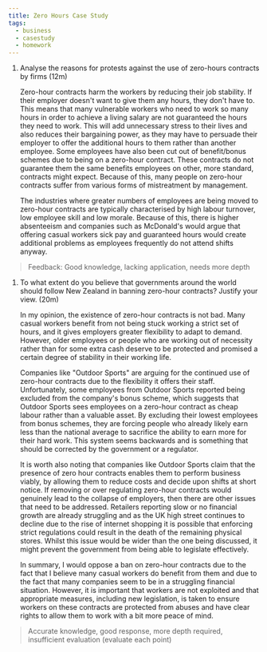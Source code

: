 ```yaml
---
title: Zero Hours Case Study
tags:
  - business
  - casestudy
  - homework
---
```


1) Analyse the reasons for protests against the use of zero-hours contracts by firms (12m)
   
   Zero-hour contracts harm the workers by reducing their job stability. If their employer doesn't want to give them any hours, they don't have to. This means that many vulnerable workers who need to work so many hours in order to achieve a living salary are not guaranteed the hours they need to work. This will add unnecessary stress to their lives and also reduces their bargaining power, as they may have to persuade their employer to offer the additional hours to them rather than another employee. Some employees have also been cut out of benefit/bonus schemes due to being on a zero-hour contract. These contracts do not guarantee them the same benefits employees on other, more standard, contracts might expect. Because of this, many people on zero-hour contracts suffer from various forms of mistreatment by management.
   
   The industries where greater numbers of employees are being moved to zero-hour contracts are typically characterised by high labour turnover, low employee skill and low morale. Because of this, there is higher absenteeism and companies such as McDonald's would argue that offering casual workers sick pay and guaranteed hours would create additional problems as employees frequently do not attend shifts anyway.

> Feedback: Good knowledge, lacking application, needs more depth

1) To what extent do you believe that governments around the world should follow New Zealand in banning zero-hour contracts? Justify your view. (20m)
   
   In my opinion, the existence of zero-hour contracts is not bad. Many casual workers benefit from not being stuck working a strict set of hours, and it gives employers greater flexibility to adapt to demand. However, older employees or people who are working out of necessity rather than for some extra cash deserve to be protected and promised a certain degree of stability in their working life. 
   
   Companies like "Outdoor Sports"  are arguing for the continued use of zero-hour contracts due to the flexibility it offers their staff. Unfortunately, some employees from Outdoor Sports reported being excluded from the company's bonus scheme, which suggests that Outdoor Sports sees employees on a zero-hour contract as cheap labour rather than a valuable asset. By excluding their lowest employees from bonus schemes, they are forcing people who already likely earn less than the national average to sacrifice the ability to earn more for their hard work. This system seems backwards and is something that should be corrected by the government or a regulator. 
   
   It is worth also noting that companies like Outdoor Sports claim that the presence of zero hour contracts enables them to perform business viably, by allowing them to reduce costs and decide upon shifts at short notice. If removing or over regulating zero-hour contracts would genuinely lead to the collapse of employers, then there are other issues that need to be addressed. Retailers reporting slow or no financial growth are already struggling and as the UK high street continues to decline due to the rise of internet shopping it is possible that enforcing strict regulations could result in the death of the remaining physical stores. Whilst this issue would be wider than the one being discussed, it might prevent the government from being able to legislate effectively.
   
   In summary, I would oppose a ban on zero-hour contracts due to the fact that I believe many casual workers do benefit from them and due to the fact that many companies seem to be in a struggling financial situation. However, it is important that workers are not exploited and that appropriate measures, including new legislation, is taken to ensure workers on these contracts are protected from abuses and have clear rights to allow them to work with a bit more peace of mind.
   
 > Accurate knowledge, good response, more depth required, insufficient evaluation (evaluate each point)



‎‎